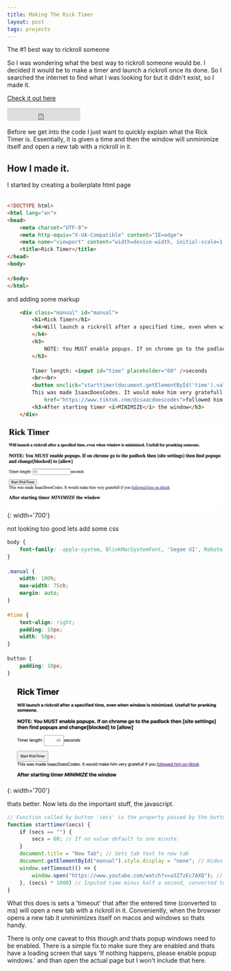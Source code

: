 ```yaml
---
title: Making The Rick Timer
layout: post
tags: projects
---
```

The #1 best way to rickroll someone

So I was wondering what the best way to rickroll someone would be. I decided it would be to make a timer and launch a rickroll once its done. So I searched the internet to find what I was looking for but it didn't exist, so I made it.

<a href="https://www.isaacdoescodes.com/ricktimer">Check it out here</a>

<iframe src="https://ghbtns.com/github-btn.html?user=isaacdoescodes&repo=ricktimer&type=star&size=large" frameborder="0" scrolling="0" width="170" height="30" title="GitHub"></iframe>

Before we get into the code I just want to quickly explain what the Rick Timer is. Essentially, it is given a time and then the window will unminimize itself and open a new tab with a rickroll in it.



## How I made it.

I started by creating a boilerplate html page
```html

<!DOCTYPE html>
<html lang="en">
<head>
    <meta charset="UTF-8">
    <meta http-equiv="X-UA-Compatible" content="IE=edge">
    <meta name="viewport" content="width=device-width, initial-scale=1.0">
    <title>Rick Timer</title>
</head>
<body>
    
</body>
</html>
```
and adding some markup
```html
    <div class="manual" id="manual">
        <h1>Rick Timer</h1>
        <h4>Will launch a rickroll after a specified time, even when window is minimized. Usefull for pranking someone.
        </h4>
        <h3>
            NOTE: You MUST enable popups. If on chrome go to the padlock then [site settings] then find popups and change[blocked] to [allow]
        </h3>

        Timer length: <input id="time" placeholder="60" />seconds
        <br><br>
        <button onclick="starttimer(document.getElementById('time').value);">Start RickTimer</button><br>
        This was made IsaacDoesCodes. It would make him very gratefull if you <a
            href="https://www.tiktok.com/@isaacdoescodes">followed him on tiktok</a>
        <h3>After starting timer <i>MINIMIZE</i> the window</h3>
    </div>
```
![](/assets/img/ricktimernocss.png){: width='700'}

not looking too good lets add some css

```css
body {
    font-family: -apple-system, BlinkMacSystemFont, 'Segoe UI', Roboto, Oxygen, Ubuntu, Cantarell, 'Open Sans', 'Helvetica Neue', sans-serif;
}

.manual {
    width: 100%;
    max-width: 75ch;
    margin: auto;
}

#time {
    text-align: right;
    padding: 10px;
    width: 50px;
}

button {
    padding: 10px;
}
```

![](/assets/img/ricktimercss.png){: width='700'}

thats better. Now lets do the important stuff, the javascript.

```javascript
// Function called by button 'secs' is the property passed by the button which grabs the value from the text box.
function starttimer(secs) { 
    if (secs == "") {
        secs = 60; // If no value default to one minute.
    }
    document.title = "New Tab"; // Sets tab text to new tab
    document.getElementById("manual").style.display = "none"; // Hides content
    window.setTimeout(() => {
        window.open("https://www.youtube.com/watch?v=a3Z7zEc7AXQ"); // Open Rickroll video
    }, (secs) * 1000) // Inputed time minus half a second, converted to miliseconds.
}
```

What this does is sets a 'timeout' that after the entered time (converted to ms) will open a new tab with a rickroll in it. Conveniently, when the browser opens a new tab it unminimizes itself on macos and windows so thats handy.


There is only one caveat to this though and thats popup windows need to be enabled. There is a simple fix to make sure they are enabled and thats have a loading screen that says 'If nothing happens, please enable popup windows.' and than open the actual page but I won't include that here.